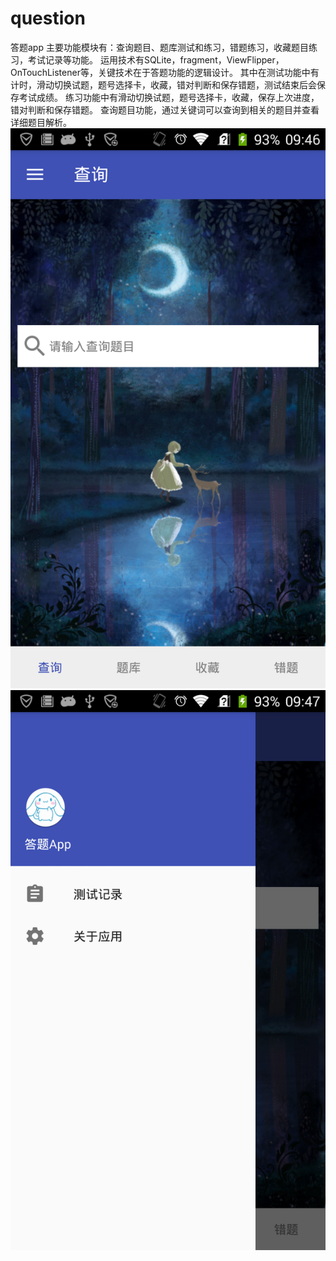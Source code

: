 # question
答题app
主要功能模块有：查询题目、题库测试和练习，错题练习，收藏题目练习，考试记录等功能。
运用技术有SQLite，fragment，ViewFlipper，OnTouchListener等，关键技术在于答题功能的逻辑设计。
其中在测试功能中有计时，滑动切换试题，题号选择卡，收藏，错对判断和保存错题，测试结束后会保存考试成绩。
练习功能中有滑动切换试题，题号选择卡，收藏，保存上次进度，错对判断和保存错题。
查询题目功能，通过关键词可以查询到相关的题目并查看详细题目解析。
![Alt text](/效果图/device-2018-01-12-094639.png)
![Alt text](/效果图/device-2018-01-12-094735.png)
